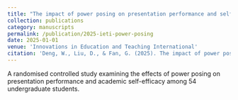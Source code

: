 ```yaml
---
title: "The impact of power posing on presentation performance and self-efficacy in higher education: An embodied cognition approach (SCI 中科院Q4)"
collection: publications
category: manuscripts
permalink: /publication/2025-ieti-power-posing
date: 2025-01-01
venue: 'Innovations in Education and Teaching International'
citation: 'Deng, W., Liu, D., & Fan, G. (2025). The impact of power posing on presentation performance and self-efficacy in higher education: An embodied cognition approach. <i>Innovations in Education and Teaching International</i>, 1-18.'
---
```


A randomised controlled study examining the effects of power posing on presentation performance and academic self-efficacy among 54 undergraduate students.

